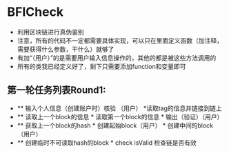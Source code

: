 # BFICheck
+ 利用区块链进行真伪鉴别
+ 注意，所有的代码不一定都需要具体实现，可以只在里面定义函数（加注释，需要获得什么参数，干什么）就够了
+ 有加“（用户）”的是需要用户输入信息操作的，其他的都是被这些方法调用的
+ 所有的类我已经定义好了，剩下只需要添加function和变量即可

## 第一轮任务列表Round1:
+  ** 输入个人信息（创建账户时）核验 （用户）   *读取tag的信息并链接到链上
+  ** 读取上一个block的信息   * 读取第一个block的信息    * 输出（验证）（用户）
+  ** 获取上一个block的hash    * 创建起始block（用户）    * 创建中间的block（用户）
+  ** 创建临时不可读取hash的block    * check isValid 检查链是否有效

